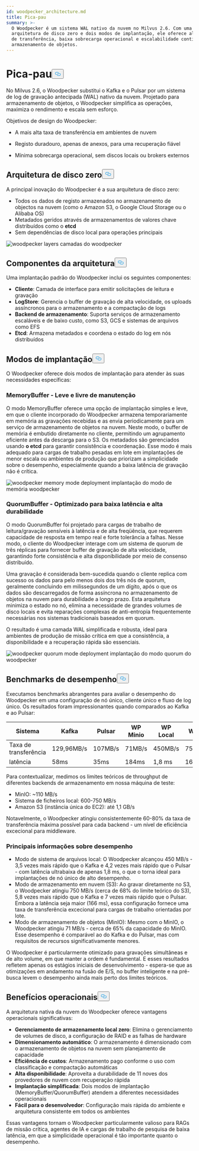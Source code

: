 ```yaml
---
id: woodpecker_architecture.md
title: Pica-pau
summary: >-
  O Woodpecker é um sistema WAL nativo da nuvem no Milvus 2.6. Com uma
  arquitetura de disco zero e dois modos de implantação, ele oferece alta taxa
  de transferência, baixa sobrecarga operacional e escalabilidade contínua no
  armazenamento de objetos.
---
```

<h1 id="Woodpecker" class="common-anchor-header">Pica-pau<button data-href="#Woodpecker" class="anchor-icon" translate="no">
      <svg translate="no"
        aria-hidden="true"
        focusable="false"
        height="20"
        version="1.1"
        viewBox="0 0 16 16"
        width="16"
      >
        <path
          fill="#0092E4"
          fill-rule="evenodd"
          d="M4 9h1v1H4c-1.5 0-3-1.69-3-3.5S2.55 3 4 3h4c1.45 0 3 1.69 3 3.5 0 1.41-.91 2.72-2 3.25V8.59c.58-.45 1-1.27 1-2.09C10 5.22 8.98 4 8 4H4c-.98 0-2 1.22-2 2.5S3 9 4 9zm9-3h-1v1h1c1 0 2 1.22 2 2.5S13.98 12 13 12H9c-.98 0-2-1.22-2-2.5 0-.83.42-1.64 1-2.09V6.25c-1.09.53-2 1.84-2 3.25C6 11.31 7.55 13 9 13h4c1.45 0 3-1.69 3-3.5S14.5 6 13 6z"
        ></path>
      </svg>
    </button></h1><p>No Milvus 2.6, o Woodpecker substitui o Kafka e o Pulsar por um sistema de log de gravação antecipada (WAL) nativo da nuvem. Projetado para armazenamento de objetos, o Woodpecker simplifica as operações, maximiza o rendimento e escala sem esforço.</p>
<p>Objetivos de design do Woodpecker:</p>
<ul>
<li><p>A mais alta taxa de transferência em ambientes de nuvem</p></li>
<li><p>Registo duradouro, apenas de anexos, para uma recuperação fiável</p></li>
<li><p>Mínima sobrecarga operacional, sem discos locais ou brokers externos</p></li>
</ul>
<h2 id="Zero-disk-architecture" class="common-anchor-header">Arquitetura de disco zero<button data-href="#Zero-disk-architecture" class="anchor-icon" translate="no">
      <svg translate="no"
        aria-hidden="true"
        focusable="false"
        height="20"
        version="1.1"
        viewBox="0 0 16 16"
        width="16"
      >
        <path
          fill="#0092E4"
          fill-rule="evenodd"
          d="M4 9h1v1H4c-1.5 0-3-1.69-3-3.5S2.55 3 4 3h4c1.45 0 3 1.69 3 3.5 0 1.41-.91 2.72-2 3.25V8.59c.58-.45 1-1.27 1-2.09C10 5.22 8.98 4 8 4H4c-.98 0-2 1.22-2 2.5S3 9 4 9zm9-3h-1v1h1c1 0 2 1.22 2 2.5S13.98 12 13 12H9c-.98 0-2-1.22-2-2.5 0-.83.42-1.64 1-2.09V6.25c-1.09.53-2 1.84-2 3.25C6 11.31 7.55 13 9 13h4c1.45 0 3-1.69 3-3.5S14.5 6 13 6z"
        ></path>
      </svg>
    </button></h2><p>A principal inovação do Woodpecker é a sua arquitetura de disco zero:</p>
<ul>
<li>Todos os dados de registo armazenados no armazenamento de objectos na nuvem (como o Amazon S3, o Google Cloud Storage ou o Alibaba OS)</li>
<li>Metadados geridos através de armazenamentos de valores chave distribuídos como o <strong>etcd</strong></li>
<li>Sem dependências de disco local para operações principais</li>
</ul>
<p>
  
   <span class="img-wrapper"> <img translate="no" src="/docs/v2.6.x/assets/woodpecker_layers.png" alt="woodpecker layers" class="doc-image" id="woodpecker-layers" />
   </span> <span class="img-wrapper"> <span>camadas do woodpecker</span> </span></p>
<h2 id="Architecture-components" class="common-anchor-header">Componentes da arquitetura<button data-href="#Architecture-components" class="anchor-icon" translate="no">
      <svg translate="no"
        aria-hidden="true"
        focusable="false"
        height="20"
        version="1.1"
        viewBox="0 0 16 16"
        width="16"
      >
        <path
          fill="#0092E4"
          fill-rule="evenodd"
          d="M4 9h1v1H4c-1.5 0-3-1.69-3-3.5S2.55 3 4 3h4c1.45 0 3 1.69 3 3.5 0 1.41-.91 2.72-2 3.25V8.59c.58-.45 1-1.27 1-2.09C10 5.22 8.98 4 8 4H4c-.98 0-2 1.22-2 2.5S3 9 4 9zm9-3h-1v1h1c1 0 2 1.22 2 2.5S13.98 12 13 12H9c-.98 0-2-1.22-2-2.5 0-.83.42-1.64 1-2.09V6.25c-1.09.53-2 1.84-2 3.25C6 11.31 7.55 13 9 13h4c1.45 0 3-1.69 3-3.5S14.5 6 13 6z"
        ></path>
      </svg>
    </button></h2><p>Uma implantação padrão do Woodpecker inclui os seguintes componentes:</p>
<ul>
<li><strong>Cliente</strong>: Camada de interface para emitir solicitações de leitura e gravação</li>
<li><strong>LogStore</strong>: Gerencia o buffer de gravação de alta velocidade, os uploads assíncronos para o armazenamento e a compactação de logs</li>
<li><strong>Backend de armazenamento</strong>: Suporta serviços de armazenamento escaláveis e de baixo custo, como S3, GCS e sistemas de arquivos como EFS</li>
<li><strong>Etcd</strong>: Armazena metadados e coordena o estado do log em nós distribuídos</li>
</ul>
<h2 id="Deployment-modes" class="common-anchor-header">Modos de implantação<button data-href="#Deployment-modes" class="anchor-icon" translate="no">
      <svg translate="no"
        aria-hidden="true"
        focusable="false"
        height="20"
        version="1.1"
        viewBox="0 0 16 16"
        width="16"
      >
        <path
          fill="#0092E4"
          fill-rule="evenodd"
          d="M4 9h1v1H4c-1.5 0-3-1.69-3-3.5S2.55 3 4 3h4c1.45 0 3 1.69 3 3.5 0 1.41-.91 2.72-2 3.25V8.59c.58-.45 1-1.27 1-2.09C10 5.22 8.98 4 8 4H4c-.98 0-2 1.22-2 2.5S3 9 4 9zm9-3h-1v1h1c1 0 2 1.22 2 2.5S13.98 12 13 12H9c-.98 0-2-1.22-2-2.5 0-.83.42-1.64 1-2.09V6.25c-1.09.53-2 1.84-2 3.25C6 11.31 7.55 13 9 13h4c1.45 0 3-1.69 3-3.5S14.5 6 13 6z"
        ></path>
      </svg>
    </button></h2><p>O Woodpecker oferece dois modos de implantação para atender às suas necessidades específicas:</p>
<h3 id="MemoryBuffer---Lightweight-and-maintenance-free" class="common-anchor-header">MemoryBuffer - Leve e livre de manutenção</h3><p>O modo MemoryBuffer oferece uma opção de implantação simples e leve, em que o cliente incorporado do Woodpecker armazena temporariamente em memória as gravações recebidas e as envia periodicamente para um serviço de armazenamento de objetos na nuvem. Neste modo, o buffer de memória é embutido diretamente no cliente, permitindo um agrupamento eficiente antes da descarga para o S3. Os metadados são gerenciados usando <strong>o etcd</strong> para garantir consistência e coordenação. Esse modo é mais adequado para cargas de trabalho pesadas em lote em implantações de menor escala ou ambientes de produção que priorizam a simplicidade sobre o desempenho, especialmente quando a baixa latência de gravação não é crítica.</p>
<p>
  
   <span class="img-wrapper"> <img translate="no" src="/docs/v2.6.x/assets/woodpecker_memorybuffer_mode_deployment.png" alt="woodpecker memory mode deployment" class="doc-image" id="woodpecker-memory-mode-deployment" />
   </span> <span class="img-wrapper"> <span>implantação do modo de memória woodpecker</span> </span></p>
<h3 id="QuorumBuffer---Optimized-for-low-latency-high-durability" class="common-anchor-header">QuorumBuffer - Optimizado para baixa latência e alta durabilidade</h3><p>O modo QuorumBuffer foi projetado para cargas de trabalho de leitura/gravação sensíveis à latência e de alta freqüência, que requerem capacidade de resposta em tempo real e forte tolerância a falhas. Nesse modo, o cliente do Woodpecker interage com um sistema de quorum de três réplicas para fornecer buffer de gravação de alta velocidade, garantindo forte consistência e alta disponibilidade por meio de consenso distribuído.</p>
<p>Uma gravação é considerada bem-sucedida quando o cliente replica com sucesso os dados para pelo menos dois dos três nós de quorum, geralmente concluindo em milissegundos de um dígito, após o que os dados são descarregados de forma assíncrona no armazenamento de objetos na nuvem para durabilidade a longo prazo. Esta arquitetura minimiza o estado no nó, elimina a necessidade de grandes volumes de disco locais e evita reparações complexas de anti-entropia frequentemente necessárias nos sistemas tradicionais baseados em quorum.</p>
<p>O resultado é uma camada WAL simplificada e robusta, ideal para ambientes de produção de missão crítica em que a consistência, a disponibilidade e a recuperação rápida são essenciais.</p>
<p>
  
   <span class="img-wrapper"> <img translate="no" src="/docs/v2.6.x/assets/woodpecker_quorumbuffer_mode_deployment.png" alt="woodpecker quorum mode deployment" class="doc-image" id="woodpecker-quorum-mode-deployment" />
   </span> <span class="img-wrapper"> <span>implantação do modo quorum do woodpecker</span> </span></p>
<h2 id="Performance-benchmarks" class="common-anchor-header">Benchmarks de desempenho<button data-href="#Performance-benchmarks" class="anchor-icon" translate="no">
      <svg translate="no"
        aria-hidden="true"
        focusable="false"
        height="20"
        version="1.1"
        viewBox="0 0 16 16"
        width="16"
      >
        <path
          fill="#0092E4"
          fill-rule="evenodd"
          d="M4 9h1v1H4c-1.5 0-3-1.69-3-3.5S2.55 3 4 3h4c1.45 0 3 1.69 3 3.5 0 1.41-.91 2.72-2 3.25V8.59c.58-.45 1-1.27 1-2.09C10 5.22 8.98 4 8 4H4c-.98 0-2 1.22-2 2.5S3 9 4 9zm9-3h-1v1h1c1 0 2 1.22 2 2.5S13.98 12 13 12H9c-.98 0-2-1.22-2-2.5 0-.83.42-1.64 1-2.09V6.25c-1.09.53-2 1.84-2 3.25C6 11.31 7.55 13 9 13h4c1.45 0 3-1.69 3-3.5S14.5 6 13 6z"
        ></path>
      </svg>
    </button></h2><p>Executamos benchmarks abrangentes para avaliar o desempenho do Woodpecker em uma configuração de nó único, cliente único e fluxo de log único. Os resultados foram impressionantes quando comparados ao Kafka e ao Pulsar:</p>
<table>
<thead>
<tr><th>Sistema</th><th>Kafka</th><th>Pulsar</th><th>WP Minio</th><th>WP Local</th><th>WP S3</th></tr>
</thead>
<tbody>
<tr><td>Taxa de transferência</td><td>129,96MB/s</td><td>107MB/s</td><td>71MB/s</td><td>450MB/s</td><td>750MB/s</td></tr>
<tr><td>latência</td><td>58ms</td><td>35ms</td><td>184ms</td><td>1,8 ms</td><td>166ms</td></tr>
</tbody>
</table>
<p>Para contextualizar, medimos os limites teóricos de throughput de diferentes backends de armazenamento em nossa máquina de teste:</p>
<ul>
<li>MinIO: ~110 MB/s</li>
<li>Sistema de ficheiros local: 600-750 MB/s</li>
<li>Amazon S3 (instância única do EC2): até 1,1 GB/s</li>
</ul>
<p>Notavelmente, o Woodpecker atingiu consistentemente 60-80% da taxa de transferência máxima possível para cada backend - um nível de eficiência excecional para middleware.</p>
<h3 id="Key-performance-insights" class="common-anchor-header">Principais informações sobre desempenho</h3><ul>
<li>Modo de sistema de arquivos local: O Woodpecker alcançou 450 MB/s - 3,5 vezes mais rápido que o Kafka e 4,2 vezes mais rápido que o Pulsar - com latência ultrabaixa de apenas 1,8 ms, o que o torna ideal para implantações de nó único de alto desempenho.</li>
<li>Modo de armazenamento em nuvem (S3): Ao gravar diretamente no S3, o Woodpecker atingiu 750 MB/s (cerca de 68% do limite teórico do S3), 5,8 vezes mais rápido que o Kafka e 7 vezes mais rápido que o Pulsar. Embora a latência seja maior (166 ms), essa configuração fornece uma taxa de transferência excecional para cargas de trabalho orientadas por lote.</li>
<li>Modo de armazenamento de objetos (MinIO): Mesmo com o MinIO, o Woodpecker atingiu 71 MB/s - cerca de 65% da capacidade do MinIO. Esse desempenho é comparável ao do Kafka e do Pulsar, mas com requisitos de recursos significativamente menores.</li>
</ul>
<p>O Woodpecker é particularmente otimizado para gravações simultâneas e de alto volume, em que manter a ordem é fundamental. E esses resultados refletem apenas os estágios iniciais de desenvolvimento - espera-se que as otimizações em andamento na fusão de E/S, no buffer inteligente e na pré-busca levem o desempenho ainda mais perto dos limites teóricos.</p>
<h2 id="Operational-benefits" class="common-anchor-header">Benefícios operacionais<button data-href="#Operational-benefits" class="anchor-icon" translate="no">
      <svg translate="no"
        aria-hidden="true"
        focusable="false"
        height="20"
        version="1.1"
        viewBox="0 0 16 16"
        width="16"
      >
        <path
          fill="#0092E4"
          fill-rule="evenodd"
          d="M4 9h1v1H4c-1.5 0-3-1.69-3-3.5S2.55 3 4 3h4c1.45 0 3 1.69 3 3.5 0 1.41-.91 2.72-2 3.25V8.59c.58-.45 1-1.27 1-2.09C10 5.22 8.98 4 8 4H4c-.98 0-2 1.22-2 2.5S3 9 4 9zm9-3h-1v1h1c1 0 2 1.22 2 2.5S13.98 12 13 12H9c-.98 0-2-1.22-2-2.5 0-.83.42-1.64 1-2.09V6.25c-1.09.53-2 1.84-2 3.25C6 11.31 7.55 13 9 13h4c1.45 0 3-1.69 3-3.5S14.5 6 13 6z"
        ></path>
      </svg>
    </button></h2><p>A arquitetura nativa da nuvem do Woodpecker oferece vantagens operacionais significativas:</p>
<ul>
<li><strong>Gerenciamento de armazenamento local zero</strong>: Elimina o gerenciamento de volumes de disco, a configuração de RAID e as falhas de hardware</li>
<li><strong>Dimensionamento automático</strong>: O armazenamento é dimensionado com o armazenamento de objetos na nuvem sem planejamento de capacidade</li>
<li><strong>Eficiência de custos</strong>: Armazenamento pago conforme o uso com classificação e compactação automáticas</li>
<li><strong>Alta disponibilidade</strong>: Aproveita a durabilidade de 11 noves dos provedores de nuvem com recuperação rápida</li>
<li><strong>Implantação simplificada</strong>: Dois modos de implantação (MemoryBuffer/QuorumBuffer) atendem a diferentes necessidades operacionais</li>
<li><strong>Fácil para o desenvolvedor</strong>: Configuração mais rápida do ambiente e arquitetura consistente em todos os ambientes</li>
</ul>
<p>Essas vantagens tornam o Woodpecker particularmente valioso para RAGs de missão crítica, agentes de IA e cargas de trabalho de pesquisa de baixa latência, em que a simplicidade operacional é tão importante quanto o desempenho.</p>
